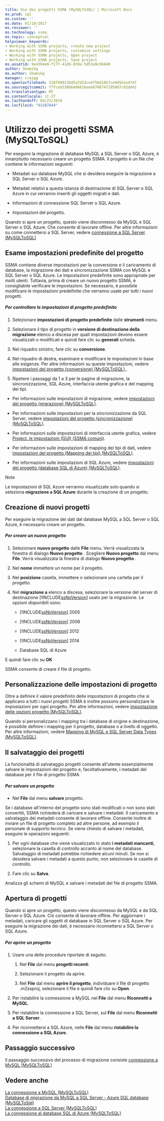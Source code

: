 ```yaml
---
title: Uso dei progetti SSMA (MySQLToSQL) | Microsoft Docs
ms.prod: sql
ms.custom: ''
ms.date: 01/19/2017
ms.reviewer: ''
ms.technology: ssma
ms.topic: conceptual
helpviewer_keywords:
- Working with SSMA projects, create new project
- Working with SSMA projects, customize settings
- Working with SSMA projects, Open project
- Working with SSMA projects, Save project
ms.assetid: 9e4394e9-f177-41d9-839e-5d53a9c9b840
author: Shamikg
ms.author: Shamikg
manager: craigg
ms.openlocfilehash: 518f899118d5a7d2dce4f56d185fce9d5b1e47df
ms.sourcegitcommit: f7fced330b64d6616aeb8766747295807c92dd41
ms.translationtype: MT
ms.contentlocale: it-IT
ms.lasthandoff: 04/23/2019
ms.locfileid: "63287844"
---
```

# <a name="working-with-ssma-projects-mysqltosql"></a>Utilizzo dei progetti SSMA (MySQLToSQL)
Per eseguire la migrazione di database MySQL a SQL Server o SQL Azure, è innanzitutto necessario creare un progetto SSMA. Il progetto è un file che contiene le informazioni seguenti:  
  
-   Metadati sui database MySQL che si desidera eseguire la migrazione a SQL Server o SQL Azure.  
  
-   Metadati relativi a questa istanza di destinazione di SQL Server o SQL Azure in cui verranno inseriti gli oggetti migrati e dati.  
  
-   Informazioni di connessione SQL Server o SQL Azure.  
  
-   Impostazioni del progetto.  
  
Quando si apre un progetto, questo viene disconnesso da MySQL e SQL Server o SQL Azure. Che consente di lavorare offline. Per altre informazioni su come connettersi a SQL Server, vedere [connessione a SQL Server &#40;MySQLToSQL&#41;](../../ssma/mysql/connecting-to-sql-server-mysqltosql.md)  
  
## <a name="reviewing-default-project-settings"></a>Esame impostazioni predefinite del progetto  
SSMA contiene diverse impostazioni per la conversione e il caricamento di database, la migrazione dei dati e sincronizzazione SSMA con MySQL e SQL Server o SQL Azure. Le impostazioni predefinite sono appropriate per molti utenti. Tuttavia, prima di creare un nuovo progetto SSMA, è consigliabile verificare le impostazioni. Se necessario, è possibile modificare le impostazioni predefinite che verranno usate per tutti i nuovi progetti.  
  
##### <a name="to-review-default-project-settings"></a>Per controllare le impostazioni di progetto predefinito  
  
1.  Selezionare **impostazioni di progetto predefinite** dalle **strumenti** menu.  
  
2.  Selezionare il tipo di progetto in **versione di destinazione della migrazione** elenco a discesa per quali impostazioni devono essere visualizzati o modificati e quindi fare clic su **generali** scheda.  
  
3.  Nel riquadro sinistro, fare clic su **conversione**.  
  
4.  Nel riquadro di destra, esaminare e modificare le impostazioni in base alle esigenze. Per altre informazioni su queste impostazioni, vedere [impostazioni del progetto &#40;conversione&#41; &#40;MySQLToSQL&#41; ](../../ssma/mysql/project-settings-conversion-mysqltosql.md) .  
  
5.  Ripetere i passaggi da 1 a 3 per le pagine di migrazione, la sincronizzazione, SQL Azure, interfaccia utente grafica e del mapping dei tipi.  
  
-   Per informazioni sulle impostazioni di migrazione, vedere [impostazioni del progetto &#40;migrazione&#41; &#40;MySQLToSQL&#41;](../../ssma/mysql/project-settings-migration-mysqltosql.md).  
  
-   Per informazioni sulle impostazioni per la sincronizzazione da SQL Server, vedere [impostazioni del progetto &#40;sincronizzazione&#41; &#40;MySQLToSQL&#41;](../../ssma/mysql/project-settings-synchronization-mysqltosql.md).  
  
-   Per informazioni sulle impostazioni di interfaccia utente grafica, vedere [Project. le impostazioni (GUI) (SSMA comuni)](https://msdn.microsoft.com/cf06baf1-8714-48a3-95dc-781f6ca53693).  
  
-   Per informazioni sulle impostazioni di mapping dei tipi di dati, vedere [impostazioni del progetto &#40;Mapping dei tipi&#41; &#40;MySQLToSQL&#41;](../../ssma/mysql/project-settings-type-mapping-mysqltosql.md).  
  
-   Per informazioni sulle impostazioni di SQL Azure, vedere [impostazioni del progetto &#40;database SQL di Azure&#41; &#40;MySQLToSQL&#41;](../../ssma/mysql/project-settings-azure-sql-db-mysqltosql.md).  
  
> [!NOTE]  
> Le impostazioni di SQL Azure verranno visualizzate solo quando si seleziona **migrazione a SQL Azure** durante la creazione di un progetto.  
  
## <a name="creating-new-projects"></a>Creazione di nuovi progetti  
Per eseguire la migrazione dei dati dal database MySQL a SQL Server o SQL Azure, è necessario creare un progetto.  
  
##### <a name="to-create-a-new-project"></a>Per creare un nuovo progetto  
  
1.  Selezionare **nuovo progetto** dalle **File** menu. Verrà visualizzata la finestra di dialogo **Nuovo progetto** . Scegliere **Nuovo progetto** dal menu **File**. Verrà visualizzata la finestra di dialogo **Nuovo progetto** .  
  
2.  Nel **nome** immettere un nome per il progetto.  
  
3.  Nel **posizione** casella, immettere o selezionare una cartella per il progetto.  
  
4.  Nel **migrazione a** elenco a discesa, selezionare la versione del server di destinazione [!INCLUDE[ssNoVersion](../../includes/ssnoversion-md.md)] usato per la migrazione. Le opzioni disponibili sono:  
  
    -   [!INCLUDE[ssNoVersion](../../includes/ssnoversion-md.md)] 2005  
  
    -   [!INCLUDE[ssNoVersion](../../includes/ssnoversion-md.md)] 2008  
  
    -   [!INCLUDE[ssNoVersion](../../includes/ssnoversion-md.md)] 2012  
  
    -   [!INCLUDE[ssNoVersion](../../includes/ssnoversion-md.md)] 2014  
  
    -   Database SQL di Azure  
  
E quindi fare clic su **OK**  
  
SSMA consente di creare il file di progetto.  
  
## <a name="customizing-project-settings"></a>Personalizzazione delle impostazioni di progetto  
Oltre a definire il valore predefinito delle impostazioni di progetto che si applicano a tutti i nuovi progetti SSMA è inoltre possono personalizzare le impostazioni per ogni progetto. Per altre informazioni, vedere [impostazione delle opzioni progetto &#40;MySQLToSQL&#41;](../../ssma/mysql/setting-project-options-mysqltosql.md).  
  
Quando si personalizzano i mapping tra i database di origine e destinazione, è possibile definire i mapping per il progetto, database o a livello di oggetto. Per altre informazioni, vedere [Mapping di MySQL e SQL Server Data Types &#40;MySQLToSQL&#41;](../../ssma/mysql/mapping-mysql-and-sql-server-data-types-mysqltosql.md).  
  
## <a name="saving-projects"></a>Il salvataggio dei progetti  
La funzionalità di salvataggio progetti consente all'utente essenzialmente salvare le impostazioni del progetto e, facoltativamente, i metadati del database per il file di progetto SSMA.  
  
##### <a name="to-save-a-project"></a>Per salvare un progetto  
  
-   Nel **File** dal menu **salvare** progetto.  
  
Se i database all'interno del progetto sono stati modificati o non sono stati convertiti, SSMA richiederà di caricare e salvare i metadati. Il caricamento e salvataggio dei metadati consente di lavorare offline. Consente inoltre di inviare un file di progetto completo ad altre persone, ad esempio il personale di supporto tecnico. Se viene chiesto di salvare i metadati, eseguire le operazioni seguenti:  
  
1.  Per ogni database che viene visualizzato lo stato **i metadati mancanti**, selezionare la casella di controllo accanto al nome del database. Salvataggio di metadati potrebbe richiedere alcuni minuti. Se non si desidera salvare i metadati a questo punto, non selezionare le caselle di controllo.  
  
2.  Fare clic su **Salva**.  
  
Analizza gli schemi di MySQL e salvare i metadati del file di progetto SSMA.  
  
## <a name="opening-projects"></a>Apertura di progetti  
Quando si apre un progetto, questo viene disconnesso da MySQL e da SQL Server o SQL Azure. Ciò consente di lavorare offline. Per aggiornare i metadati, caricare gli oggetti di database in SQL Server o SQL Azure. Per eseguire la migrazione dei dati, è necessario riconnettersi a SQL Server o SQL Azure.  
  
##### <a name="to-open-a-project"></a>Per aprire un progetto  
  
1.  Usare una delle procedure riportate di seguito:  
  
    1.  Nel **File** dal menu **progetti recenti**.  
  
    2.  Selezionare il progetto da aprire.  
  
    3.  Nel **File** dal menu **aprire il progetto**, individuare il file di progetto .m2ssproj, selezionare il file e quindi fare clic su **Open**.  
  
2.  Per ristabilire la connessione a MySQL nel **File** dal menu **Riconnetti a MySQL**.  
  
3.  Per ristabilire la connessione a SQL Server, sul **File** dal menu **Riconnetti a SQL Server**.  
  
4.  Per riconnettersi a SQL Azure, nelle **File** dal menu **ristabilire la connessione a SQL Azure.**  
  
## <a name="next-step"></a>Passaggio successivo  
Il passaggio successivo del processo di migrazione consiste [connessione a MySQL &#40;MySQLToSQL&#41;](../../ssma/mysql/connecting-to-mysql-mysqltosql.md)  
  
## <a name="see-also"></a>Vedere anche  
[La connessione a MySQL &#40;MySQLToSQL&#41;](../../ssma/mysql/connecting-to-mysql-mysqltosql.md)  
[Database di migrazione da MySQL a SQL Server - Azure SQL database &#40;MySQLToSql&#41;](../../ssma/mysql/migrating-mysql-databases-to-sql-server-azure-sql-db-mysqltosql.md)  
[La connessione a SQL Server &#40;MySQLToSQL&#41;](../../ssma/mysql/connecting-to-sql-server-mysqltosql.md)  
[La connessione al database SQL di Azure &#40;MySQLToSQL&#41;](../../ssma/mysql/connecting-to-azure-sql-db-mysqltosql.md)  
  
